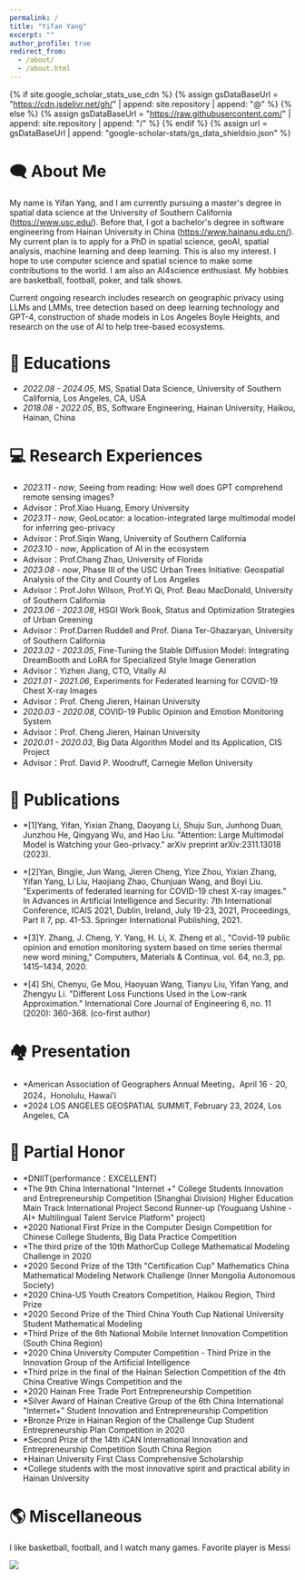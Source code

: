 ```yaml
---
permalink: /
title: "Yifan Yang"
excerpt: ""
author_profile: true
redirect_from: 
  - /about/
  - /about.html
---
```


{% if site.google_scholar_stats_use_cdn %}
{% assign gsDataBaseUrl = "https://cdn.jsdelivr.net/gh/" | append: site.repository | append: "@" %}
{% else %}
{% assign gsDataBaseUrl = "https://raw.githubusercontent.com/" | append: site.repository | append: "/" %}
{% endif %}
{% assign url = gsDataBaseUrl | append: "google-scholar-stats/gs_data_shieldsio.json" %}

<span class='anchor' id='about-me'></span>

# 🗨 About Me
My name is Yifan Yang, and I am currently pursuing a master's degree in spatial data science at the University of Southern California (https://www.usc.edu/). Before that, I got a bachelor's degree in software engineering from Hainan University in China (https://www.hainanu.edu.cn/). My current plan is to apply for a PhD in spatial science, geoAI, spatial analysis, machine learning and deep learning. This is also my interest. I hope to use computer science and spatial science to make some contributions to the world. I am also an AI4science enthusiast. My hobbies are basketball, football, poker, and talk shows.

Current ongoing research includes research on geographic privacy using LLMs and LMMs, tree detection based on deep learning technology and GPT-4, construction of shade models in Los Angeles Boyle Heights, and research on the use of AI to help tree-based ecosystems.

# 📖 Educations
- *2022.08 - 2024.05*, MS, Spatial Data Science, University of Southern California, Los Angeles, CA, USA
- *2018.08 - 2022.05*, BS, Software Engineering, Hainan University, Haikou, Hainan, China

# 💻 Research Experiences
- *2023.11 - now*, Seeing from reading: How well does GPT comprehend remote sensing images?
-  Advisor：Prof.Xiao Huang, Emory University 
- *2023.11 - now*, GeoLocator: a location-integrated large multimodal model for inferring geo-privacy
-  Advisor：Prof.Siqin Wang, University of Southern California
- *2023.10 - now*, Application of AI in the ecosystem
-  Advisor：Prof.Chang Zhao, University of Florida
- *2023.08 - now*, Phase III of the USC Urban Trees Initiative: Geospatial Analysis of the City and County of Los Angeles
-  Advisor：Prof.John Wilson, Prof.Yi Qi, Prof. Beau MacDonald, University of Southern California
- *2023.06 - 2023.08*,  HSGI Work Book, Status and Optimization Strategies of Urban Greening
-  Advisor：Prof.Darren Ruddell and Prof. Diana Ter-Ghazaryan, University of Southern California
- *2023.02 - 2023.05*, Fine-Tuning the Stable Diffusion Model: Integrating DreamBooth and LoRA for Specialized Style Image Generation
-  Advisor：Yizhen Jiang, CTO, Vitally AI
- *2021.01 - 2021.06*, Experiments for Federated learning for COVID-19 Chest X-ray Images
-  Advisor：Prof. Cheng Jieren, Hainan University
- *2020.03 - 2020.08*, COVID-19 Public Opinion and Emotion Monitoring System
-  Advisor：Prof. Cheng Jieren, Hainan University
- *2020.01 - 2020.03*, Big Data Algorithm Model and Its Application, CIS Project
-  Advisor：Prof. David P. Woodruff, Carnegie Mellon University

# 📕 Publications
- *[1]Yang, Yifan, Yixian Zhang, Daoyang Li, Shuju Sun, Junhong Duan, Junzhou He, Qingyang Wu, and Hao Liu. "Attention: Large Multimodal Model is Watching your Geo-privacy." arXiv preprint arXiv:2311.13018 (2023).
  
- *[2]Yan, Bingjie, Jun Wang, Jieren Cheng, Yize Zhou, Yixian Zhang, Yifan Yang, Li Liu, Haojiang Zhao, Chunjuan Wang, and Boyi Liu. "Experiments of federated learning for COVID-19 chest X-ray images." In Advances in Artificial Intelligence and Security: 7th International Conference, ICAIS 2021, Dublin, Ireland, July 19-23, 2021, Proceedings, Part II 7, pp. 41-53. Springer International Publishing, 2021.
  
- *[3]Y. Zhang, J. Cheng, Y. Yang, H. Li, X. Zheng et al., "Covid-19 public opinion and emotion monitoring system based on time series thermal new word mining," Computers, Materials & Continua, vol. 64, no.3, pp. 1415–1434, 2020.

- *[4] Shi, Chenyu, Ge Mou, Haoyuan Wang, Tianyu Liu, Yifan Yang, and Zhengyu Li. "Different Loss Functions Used in the Low-rank Approximation." International Core Journal of Engineering 6, no. 11 (2020): 360-368. (co-first author)

# 🏘 Presentation
- *American Association of Geographers Annual Meeting，April 16 - 20, 2024，Honolulu, Hawai'i
- *2024 LOS ANGELES GEOSPATIAL SUMMIT, February 23, 2024, Los Angeles, CA

  
# 👑 Partial Honor
- *DNIIT(performance：EXCELLENT)
- *The 9th China International "Internet +" College Students Innovation and Entrepreneurship Competition (Shanghai Division) Higher Education Main Track International Project Second Runner-up (Youguang Ushine - AI+ Multilingual Talent Service Platform" project)
- *2020 National First Prize in the Computer Design Competition for Chinese College Students, Big Data Practice Competition
- *The third prize of the 10th MathorCup College Mathematical Modeling Challenge in 2020                               
- *2020 Second Prize of the 13th "Certification Cup" Mathematics China Mathematical Modeling Network Challenge (Inner Mongolia Autonomous Society)                            
- *2020 China-US Youth Creators Competition, Haikou Region, Third Prize
- *2020 Second Prize of the Third China Youth Cup National University Student Mathematical Modeling           
- *Third Prize of the 6th National Mobile Internet Innovation Competition (South China Region)                           
- *2020 China University Computer Competition - Third Prize in the Innovation Group of the Artificial Intelligence
- *Third prize in the final of the Hainan Selection Competition of the 4th China Creative Wings Competition and the
- *2020 Hainan Free Trade Port Entrepreneurship Competition
- *Silver Award of Hainan Creative Group of the 6th China International "Internet+" Student Innovation and Entrepreneurship Competition
- *Bronze Prize in Hainan Region of the Challenge Cup Student Entrepreneurship Plan Competition in 2020       
- *Second Prize of the 14th iCAN International Innovation and Entrepreneurship Competition South China Region
- *Hainan University First Class Comprehensive Scholarship
- *College students with the most innovative spirit and practical ability in Hainan University                               

# 🌎 Miscellaneous
[comment]: <> ( I am recording some of my works and thoughts in form of blog.)
I like basketball, football, and I watch many games. Favorite player is Messi

<body>
<a href="https://clustrmaps.com/site/1bvzy"  title="Visit tracker"><img src="//www.clustrmaps.com/map_v2.png?d=ew9JD5D1fDG0V7A7Uc0mx-mp4-J3v9AA6jUiCkkFMXA&cl=ffffff" /></a>
</body>
